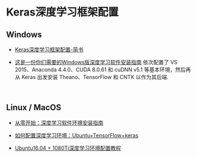 # Keras深度学习框架配置

## Windows

- [Keras深度学习框架配置-简书](https://www.jianshu.com/p/b8a703df5318)

- [这是一份你们需要的Windows版深度学习软件安装指南](https://www.jiqizhixin.com/articles/2017-10-06-5)
  依次配置了 VS 2015、Anaconda 4.4.0、CUDA 8.0.61 和 cuDNN v5.1 等基本环境，然后再从 Keras 出发安装 Theano、TensorFlow 和 CNTK 以作为其后端.

  ​

## Linux / MacOS

- [从零开始：深度学习软件环境安装指南](https://www.jiqizhixin.com/articles/2017-10-02-4)

- [如何配置深度学习环境：Ubuntu+TensorFlow+keras](http://blog.sciencenet.cn/home.php?mod=space&uid=927304&do=blog&id=1076665)

- [Ubuntu16.04 + 1080Ti深度学习环境配置教程](https://www.jianshu.com/p/5b708817f5d8)

  ​